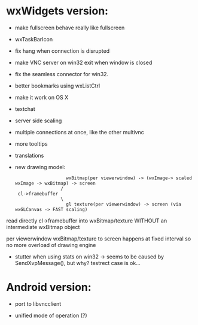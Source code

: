 
# wxWidgets version:
 - make fullscreen behave really like fullscreen
 - wxTaskBarIcon
 - fix hang when connection is disrupted
 - make VNC server on win32 exit when window is closed
 - fix the seamless connector for win32.
 - better bookmarks using wxListCtrl
 - make it work on OS X
 - textchat
 - server side scaling
 - multiple connections at once, like the other multivnc
 - more tooltips
 - translations
 - new drawing model:

                          wxBitmap(per viewerwindow) -> (wxImage-> scaled wxImage -> wxBitmap) -> screen
                        /
        cl->framebuffer
                        \
                          gl texture(per viewerwindow) -> screen (via wxGLCanvas -> FAST scaling)
                  
 read directly cl->framebuffer into wxBitmap/texture WITHOUT an intermediate wxBitmap object

 per viewerwindow wxBitmap/texture to screen happens at fixed interval so no more overload of
 drawing engine

 - stutter when using stats on win32 -> seems to be caused by
   SendXvpMessage(), but why? testrect case is ok...
   
   
# Android version:

* port to libvncclient
- unified mode of operation (?)

  
